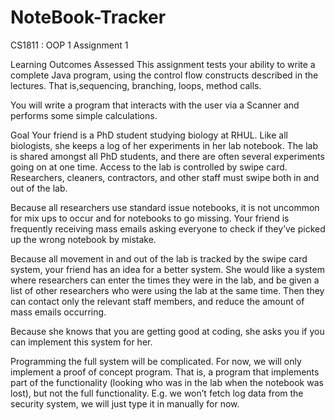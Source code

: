 # NoteBook-Tracker
CS1811 : OOP 1 Assignment 1

Learning Outcomes Assessed
This assignment tests your ability to write a complete Java program, using the control flow constructs described in the lectures. That is,sequencing,
branching,
loops,
method calls.


You will write a program that interacts with the user via a Scanner and performs some simple calculations.

Goal
Your friend is a PhD student studying biology at RHUL. Like all biologists, she keeps a log of her experiments in her lab notebook. The lab is shared amongst all PhD students, and there are often several experiments going on at one time. Access to the lab is controlled by swipe card. Researchers, cleaners, contractors, and other staff must swipe both in and out of the lab.

Because all researchers use standard issue notebooks, it is not uncommon for mix ups to occur and for notebooks to go missing. Your friend is frequently receiving mass emails asking everyone to check if they’ve picked up the wrong notebook by mistake.

Because all movement in and out of the lab is tracked by the swipe card system, your friend has an idea for a better system. She would like a system where researchers can enter the times they were in the lab, and be given a list of other researchers who were using the lab at the same time. Then they can contact only the relevant staff members, and reduce the amount of mass emails occurring.

Because she knows that you are getting good at coding, she asks you if you can implement this system for her.

Programming the full system will be complicated. For now, we will only implement a proof of concept program. That is, a program that implements part of the functionality (looking who was in the lab when the notebook was lost), but not the full functionality. E.g. we won’t fetch log data from the security system, we will just type it in manually for now.
